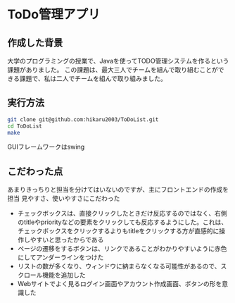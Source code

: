 # ToDo管理アプリ

## 作成した背景

大学のプログラミングの授業で、Javaを使ってTODO管理システムを作るという課題がありました。
この課題は、最大三人でチームを組んで取り組むことができる課題で、私は二人でチームを組んで取り組みました。

## 実行方法
```sh
git clone git@github.com:hikaru2003/ToDoList.git
cd ToDoList
make
```
GUIフレームワークはswing

## こだわった点

あまりきっちりと担当を分けてはいないのですが、主にフロントエンドの作成を担当
見やすさ、使いやすさにこだわった
* チェックボックスは、直接クリックしたときだけ反応するのではなく、右側のtitleやpriorityなどの要素をクリックしても反応するようにした。これは、チェックボックスをクリックするよりもtitleをクリックする方が直感的に操作しやすいと思ったからである
* ページの遷移をするボタンは、リンクであることがわかりやすいように赤色にしてアンダーラインをつけた
* リストの数が多くなり、ウィンドウに納まらなくなる可能性があるので、スクロール機能を追加した
* Webサイトでよく見るログイン画面やアカウント作成画面、ボタンの形を意識した
